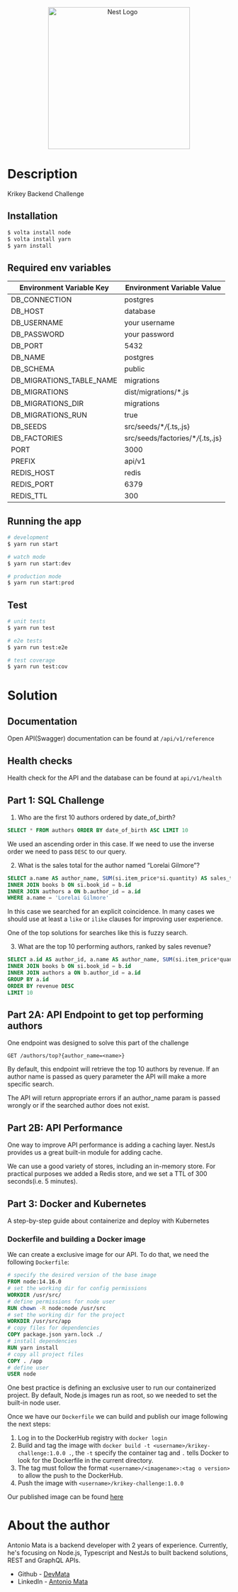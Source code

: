 <p align="center">
  <a href="http://nestjs.com/" target="blank"><img src="https://nestjs.com/img/logo_text.svg" width="320" alt="Nest Logo" /></a>
</p>

# Description

Krikey Backend Challenge

## Installation

```bash
$ volta install node
$ volta install yarn
$ yarn install
```

## Required env variables

| Environment Variable Key | Environment Variable Value         |
| ------------------------ | ---------------------------------- |
| DB_CONNECTION            | postgres                           |
| DB_HOST                  | database                           |
| DB_USERNAME              | your username                      |
| DB_PASSWORD              | your password                      |
| DB_PORT                  | 5432                               |
| DB_NAME                  | postgres                           |
| DB_SCHEMA                | public                             |
| DB_MIGRATIONS_TABLE_NAME | migrations                         |
| DB_MIGRATIONS            | dist/migrations/\*.js              |
| DB_MIGRATIONS_DIR        | migrations                         |
| DB_MIGRATIONS_RUN        | true                               |
| DB_SEEDS                 | src/seeds/\*_/_{.ts,.js}           |
| DB_FACTORIES             | src/seeds/factories/\*_/_{.ts,.js} |
| PORT                     | 3000                               |
| PREFIX                   | api/v1                             |
| REDIS_HOST               | redis                              |
| REDIS_PORT               | 6379                               |
| REDIS_TTL                | 300                                |

## Running the app

```bash
# development
$ yarn run start

# watch mode
$ yarn run start:dev

# production mode
$ yarn run start:prod
```

## Test

```bash
# unit tests
$ yarn run test

# e2e tests
$ yarn run test:e2e

# test coverage
$ yarn run test:cov
```

# Solution

## Documentation

Open API(Swagger) documentation can be found at `/api/v1/reference`

## Health checks

Health check for the API and the database can be found at `api/v1/health`

## Part 1: SQL Challenge

1. Who are the first 10 authors ordered by date_of_birth?

```sql
SELECT * FROM authors ORDER BY date_of_birth ASC LIMIT 10
```

We used an ascending order in this case. If we need to use the inverse order we need to pass `DESC` to our query.

2. What is the sales total for the author named “Lorelai Gilmore”?

```sql
SELECT a.name AS author_name, SUM(si.item_price*si.quantity) AS sales_total FROM sales_items si
INNER JOIN books b ON si.book_id = b.id
INNER JOIN authors a ON b.author_id = a.id
WHERE a.name = 'Lorelai Gilmore'
```

In this case we searched for an explicit coincidence. In many cases we should use at least a `like` or `ilike` clauses for improving user experience.

One of the top solutions for searches like this is fuzzy search.

3. What are the top 10 performing authors, ranked by sales revenue?

```sql
SELECT a.id AS author_id, a.name AS author_name, SUM(si.item_price*quantity) AS revenue FROM sales_items si
INNER JOIN books b ON si.book_id = b.id
INNER JOIN authors a ON b.author_id = a.id
GROUP BY a.id
ORDER BY revenue DESC
LIMIT 10
```

## Part 2A: API Endpoint to get top performing authors

One endpoint was designed to solve this part of the challenge

```http request
GET /authors/top?{author_name=<name>}
```

By default, this endpoint will retrieve the top 10 authors by revenue. If an author name is passed as query parameter the API will make a more specific search.

The API will return appropriate errors if an author_name param is passed wrongly or if the searched author does not exist.

## Part 2B: API Performance

One way to improve API performance is adding a caching layer. NestJs provides us a great built-in module for adding cache.

We can use a good variety of stores, including an in-memory store. For practical purposes we added a Redis store, and we set a TTL of 300 seconds(i.e. 5 minutes).

## Part 3: Docker and Kubernetes

A step-by-step guide about containerize and deploy with Kubernetes

### Dockerfile and building a Docker image

We can create a exclusive image for our API. To do that, we need the following `Dockerfile`:

```dockerfile
# specify the desired version of the base image
FROM node:14.16.0
# set the working dir for config permissions
WORKDIR /usr/src/
# define permissions for node user
RUN chown -R node:node /usr/src
# set the working dir for the project
WORKDIR /usr/src/app
# copy files for dependencies
COPY package.json yarn.lock ./
# install dependencies
RUN yarn install
# copy all project files
COPY . /app
# define user
USER node
```

One best practice is defining an exclusive user to run our containerized project. By default, Node.js images run as root, so we needed to set the built-in node user.

Once we have our `Dockerfile` we can build and publish our image following the next steps:

1. Log in to the DockerHub registry with `docker login`
2. Build and tag the image with `docker build -t <username>/krikey-challenge:1.0.0 .`, the `-t` specify the container tag and `.` tells Docker to look for the Dockerfile in the current directory. 
3. The tag must follow the format `<username>/<imagename>:<tag o version>` to allow the push to the DockerHub.
3. Push the image with `<username>/krikey-challenge:1.0.0`

Our published image can be found [here](https://hub.docker.com/r/antoniomata07/krikey-challenge)

# About the author

Antonio Mata is a backend developer with 2 years of experience. Currently, he's focusing on Node.js, Typescript and NestJs to built backend solutions, REST and GraphQL APIs.

- Github - [DevMata](https://github.com/DevMata)
- LinkedIn - [Antonio Mata](https://www.linkedin.com/in/antoniomatasv/)
